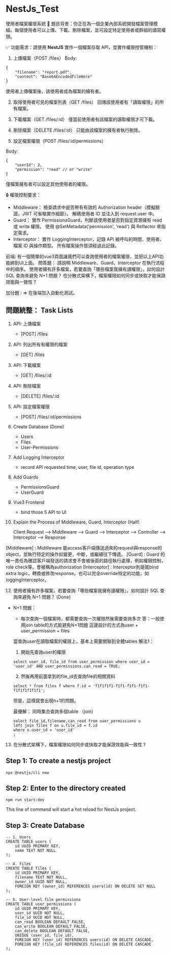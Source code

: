 # NestJs_Test
使用者檔案權限系統
📖 題目背景：你正在為一個企業內部系統開發檔案管理模組。每個使用者可以上傳、下載、刪除檔案，並可設定特定使用者或群組的讀寫權限。

✅ 功能需求：請使用 **NestJS** 實作一個檔案存取 API，並實作權限控管機制：
1. 上傳檔案（POST /files）
Body:
```
{ 
    "filename": "report.pdf",
    "content": "Base64EncodedFileHere"
}
```
使用者上傳檔案後，該使用者成為檔案的擁有者。

2. 取得使用者可見的檔案列表（GET /files）
回傳該使用者有「讀取權限」的所有檔案。

3. 下載檔案（GET /files/:id）
僅當前使用者有該檔案的讀取權限才可下載。

4. 刪除檔案（DELETE /files/:id）
只能由該檔案的擁有者執行刪除。

5. 設定檔案權限（POST /files/:id/permissions）

Body:
```
{
    "userId": 2,
    "permission": "read" // or "write"
}
```

僅檔案擁有者可以設定其他使用者的權限。


🔒 權限控制要求：
- Middleware：
檢查請求中是否帶有有效的 Authorization header（模擬驗證，JWT 可省略實作細節）。
解碼使用者 ID 並注入到 request.user 中。
- Guard：
實作 PermissionsGuard，判斷該使用者是否對指定資源擁有 read 或 write 權限。
使用 @SetMetadata('permission', 'read') 與 Reflector 來指定需求。
- Interceptor：
實作 LoggingInterceptor，記錄 API 被呼叫的時間、使用者、檔案 ID 與操作類型。
所有檔案操作皆須經過此記錄。

前端:
有一個簡單的vue3頁面讓我們可以查詢使用者的檔案權限，並把以上API功能綁到UI上面。
問答題：
請說明 Middleware、Guard、Interceptor 在執行流程中的順序。
使用者擁有許多檔案，若要查詢「哪些檔案我擁有讀權限」，如何設計 SQL 查詢來避免 N+1 問題？
在分散式架構下，檔案權限如何同步或快取才能保證效能與一致性？

加分題 :
=> 在後端加入自動化測試。



## 問題統整： Task Lists
1. API: 上傳檔案
    - [POST] /files
2. API: 列出所有有權限的檔案
    - [GET] /files
3. API: 下載檔案
    - [GET] /files/:id
4. API: 刪除檔案
    - [DELETE] /files/:id
5. API: 設定檔案權限
    - [POST] /files/:id/permissions

6. Create Database (Done)
    - Users
    - Files
    - User-Permissions

7. Add Logging Interceptor
    - record API requested time, user, file id, operation type

8. Add Guards
    - PermissionsGuard
    - UserGuard

9. Vue3 Frontend
    -  bind those 5 API to UI

10. Explain the Process of Middleware, Guard, Interceptor (Half)


    Client Request --> Middleware --> Guard --> Interceptor --> Controller --> Interceptor --> Response


[Middleware] : Middleware 能access客戶端傳送過來的request與response的object，並執行特定的操作如變更，中斷，或繼續往下傳遞。
[Guard] : Guard 的唯一責任為確認客戶端發送的請求會不會被後面的路徑執行處理，例如權限控制，role check等。會被稱為authorization
[Interceptor] : Interceptor則是能bind extra logic，轉換或修改response，也可以完全override特定的功能，如loggingInterceptor。



12. 使用者擁有許多檔案，若要查詢「哪些檔案我擁有讀權限」，如何設計 SQL 查詢來避免 N+1 問題？ (Done)
- N+1 問題：
    - 每次查詢一個檔案時，都需要查詢一次權限然後需要查詢多次
    答：一般使用join table的方式能避免N+1問題
    這邊設計的方式為user + user_permission + files
    
    當查詢user在讀取檔案的權限上，基本上需要關聯到全體tables
    解法1：
    1. 開始先查詢user的權限
    ```
    select user_id, file_id from user_permission where user_id = 'user_id' AND user_permissions.can_read = TRUE;
    ```
    2. 然後再用前面拿到的file_id去查詢file的相關資料
    ```
    select * from files f where f.id = 'f1f1f1f1-f1f1-f1f1-f1f1-f1f1f1f1f1f1';
    ```
    
    但是，這樣就會出現n+1的問題。

    最優解：
    同時集合查詢多個table （join）
    ```
    select file_id,filename,can_read from user_permissions u 
    left join files f on u.file_id = f.id
    where u.user_id = 'user_id'
    ;
    ```



13. 在分散式架構下，檔案權限如何同步或快取才能保證效能與一致性？

## Step 1: To create a nestjs project
```
npx @nestjs/cli new
```

## Step 2: Enter to the directory created

```
npm run start:dev
```
This line of command will start a hot reload for NestJs project.



## Step 3: Create Database
```
-- 1. Users
CREATE TABLE users (
    id UUID PRIMARY KEY,
    name TEXT NOT NULL
);

-- 4. Files
CREATE TABLE files (
    id UUID PRIMARY KEY,
    filename TEXT NOT NULL,
    owner_id UUID NOT NULL,
    FOREIGN KEY (owner_id) REFERENCES users(id) ON DELETE SET NULL
);

-- 5. User-level file permissions
CREATE TABLE user_permissions (
    id UUID PRIMARY KEY,
    user_id UUID NOT NULL,
    file_id UUID NOT NULL,
    can_read BOOLEAN DEFAULT FALSE,
    can_write BOOLEAN DEFAULT FALSE,
    can_delete BOOLEAN DEFAULT FALSE,
    UNIQUE (user_id, file_id),
    FOREIGN KEY (user_id) REFERENCES users(id) ON DELETE CASCADE,
    FOREIGN KEY (file_id) REFERENCES files(id) ON DELETE CASCADE
);


```